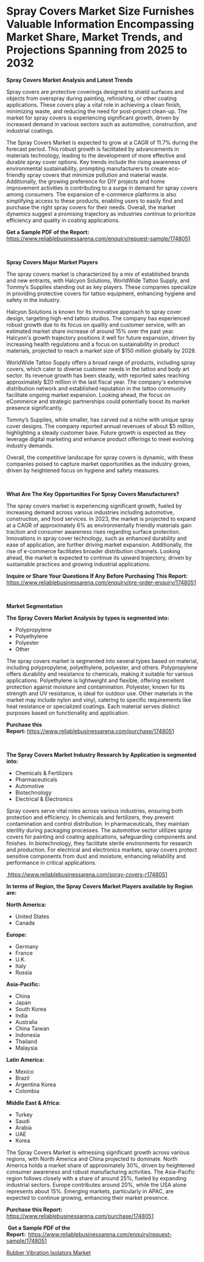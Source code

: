<p><h1>Spray Covers Market Size Furnishes Valuable Information Encompassing Market Share, Market Trends, and Projections Spanning from 2025 to 2032</h1></p><p><strong>Spray Covers Market Analysis and Latest Trends</strong></p>
<p><p>Spray covers are protective coverings designed to shield surfaces and objects from overspray during painting, refinishing, or other coating applications. These covers play a vital role in achieving a clean finish, minimizing waste, and reducing the need for post-project clean-up. The market for spray covers is experiencing significant growth, driven by increased demand in various sectors such as automotive, construction, and industrial coatings.</p><p>The Spray Covers Market is expected to grow at a CAGR of 11.7% during the forecast period. This robust growth is facilitated by advancements in materials technology, leading to the development of more effective and durable spray cover options. Key trends include the rising awareness of environmental sustainability, prompting manufacturers to create eco-friendly spray covers that minimize pollution and material waste. Additionally, the growing preference for DIY projects and home improvement activities is contributing to a surge in demand for spray covers among consumers. The expansion of e-commerce platforms is also simplifying access to these products, enabling users to easily find and purchase the right spray covers for their needs. Overall, the market dynamics suggest a promising trajectory as industries continue to prioritize efficiency and quality in coating applications.</p></p>
<p><strong>Get a Sample PDF of the Report:&nbsp;</strong> <a href="https://www.reliablebusinessarena.com/enquiry/request-sample/1748051?utm_campaign=2324&utm_medium=2&utm_source=Github&utm_content=ia&utm_term=20022025&utm_id=spray-covers">https://www.reliablebusinessarena.com/enquiry/request-sample/1748051</a></p>
<p>&nbsp;</p>
<p><strong>Spray Covers Major Market Players</strong></p>
<p><p>The spray covers market is characterized by a mix of established brands and new entrants, with Halcyon Solutions, WorldWide Tattoo Supply, and Tommy’s Supplies standing out as key players. These companies specialize in providing protective covers for tattoo equipment, enhancing hygiene and safety in the industry.</p><p>Halcyon Solutions is known for its innovative approach to spray cover design, targeting high-end tattoo studios. The company has experienced robust growth due to its focus on quality and customer service, with an estimated market share increase of around 15% over the past year. Halcyon's growth trajectory positions it well for future expansion, driven by increasing health regulations and a focus on sustainability in product materials, projected to reach a market size of $150 million globally by 2028.</p><p>WorldWide Tattoo Supply offers a broad range of products, including spray covers, which cater to diverse customer needs in the tattoo and body art sector. Its revenue growth has been steady, with reported sales reaching approximately $20 million in the last fiscal year. The company's extensive distribution network and established reputation in the tattoo community facilitate ongoing market expansion. Looking ahead, the focus on eCommerce and strategic partnerships could potentially boost its market presence significantly.</p><p>Tommy’s Supplies, while smaller, has carved out a niche with unique spray cover designs. The company reported annual revenues of about $5 million, highlighting a steady customer base. Future growth is expected as they leverage digital marketing and enhance product offerings to meet evolving industry demands.</p><p>Overall, the competitive landscape for spray covers is dynamic, with these companies poised to capture market opportunities as the industry grows, driven by heightened focus on hygiene and safety measures.</p></p>
<p>&nbsp;</p>
<p><strong>What Are The Key Opportunities For Spray Covers Manufacturers?</strong></p>
<p><p>The spray covers market is experiencing significant growth, fueled by increasing demand across various industries including automotive, construction, and food services. In 2023, the market is projected to expand at a CAGR of approximately 6% as environmentally friendly materials gain traction and consumer awareness rises regarding surface protection. Innovations in spray cover technology, such as enhanced durability and ease of application, are further driving market expansion. Additionally, the rise of e-commerce facilitates broader distribution channels. Looking ahead, the market is expected to continue its upward trajectory, driven by sustainable practices and growing industrial applications.</p></p>
<p><strong>Inquire or Share Your Questions If Any Before Purchasing This Report:</strong> <a href="https://www.reliablebusinessarena.com/enquiry/pre-order-enquiry/1748051?utm_campaign=2324&utm_medium=2&utm_source=Github&utm_content=ia&utm_term=20022025&utm_id=spray-covers">https://www.reliablebusinessarena.com/enquiry/pre-order-enquiry/1748051</a></p>
<p>&nbsp;</p>
<p><strong>Market Segmentation</strong></p>
<p><strong>The Spray Covers Market Analysis by types is segmented into:</strong></p>
<p><ul><li>Polypropylene</li><li>Polyethylene</li><li>Polyester</li><li>Other</li></ul></p>
<p><p>The spray covers market is segmented into several types based on material, including polypropylene, polyethylene, polyester, and others. Polypropylene offers durability and resistance to chemicals, making it suitable for various applications. Polyethylene is lightweight and flexible, offering excellent protection against moisture and contamination. Polyester, known for its strength and UV resistance, is ideal for outdoor use. Other materials in the market may include nylon and vinyl, catering to specific requirements like heat resistance or specialized coatings. Each material serves distinct purposes based on functionality and application.</p></p>
<p><strong>Purchase this Report:&nbsp;</strong><a href="https://www.reliablebusinessarena.com/purchase/1748051?utm_campaign=2324&utm_medium=2&utm_source=Github&utm_content=ia&utm_term=20022025&utm_id=spray-covers">https://www.reliablebusinessarena.com/purchase/1748051</a></p>
<p>&nbsp;</p>
<p><strong>The Spray Covers Market Industry Research by Application is segmented into:</strong></p>
<p><ul><li>Chemicals & Fertilizers</li><li>Pharmaceuticals</li><li>Automotive</li><li>Biotechnology</li><li>Electrical & Electronics</li></ul></p>
<p><p>Spray covers serve vital roles across various industries, ensuring both protection and efficiency. In chemicals and fertilizers, they prevent contamination and control distribution. In pharmaceuticals, they maintain sterility during packaging processes. The automotive sector utilizes spray covers for painting and coating applications, safeguarding components and finishes. In biotechnology, they facilitate sterile environments for research and production. For electrical and electronics markets, spray covers protect sensitive components from dust and moisture, enhancing reliability and performance in critical applications.</p></p>
<p><a href="https://www.reliablebusinessarena.com/spray-covers-r1748051?utm_campaign=2324&utm_medium=2&utm_source=Github&utm_content=ia&utm_term=20022025&utm_id=spray-covers">&nbsp;https://www.reliablebusinessarena.com/spray-covers-r1748051</a></p>
<p><strong>In terms of Region, the Spray Covers Market Players available by Region are:</strong></p>
<p>
    <p> <strong> North America: </strong>
        <ul>
            <li>United States</li>
            <li>Canada</li>
        </ul>
        </p> 
    <p> <strong> Europe: </strong>
        <ul>
            <li>Germany</li>
            <li>France</li>
            <li>U.K.</li>
            <li>Italy</li>
            <li>Russia</li>
        </ul>
        </p> 
    <p> <strong> Asia-Pacific: </strong>
        <ul>
            <li>China</li>
            <li>Japan</li>
            <li>South Korea</li>
            <li>India</li>
            <li>Australia</li>
            <li>China Taiwan</li>
            <li>Indonesia</li>
            <li>Thailand</li>
            <li>Malaysia</li>
        </ul>
        </p> 
    <p> <strong> Latin America: </strong>
        <ul>
            <li>Mexico</li>
            <li>Brazil</li>
            <li>Argentina Korea</li>
            <li>Colombia</li>
        </ul>
        </p> 
    <p> <strong> Middle East & Africa: </strong>
        <ul>
            <li>Turkey</li>
            <li>Saudi</li>
            <li>Arabia</li>
            <li>UAE</li>
            <li>Korea</li>
        </ul>
    </p>
    </p>
<p><p>The Spray Covers Market is witnessing significant growth across various regions, with North America and China projected to dominate. North America holds a market share of approximately 30%, driven by heightened consumer awareness and robust manufacturing activities. The Asia-Pacific region follows closely with a share of around 25%, fueled by expanding industrial sectors. Europe contributes around 20%, while the USA alone represents about 15%. Emerging markets, particularly in APAC, are expected to continue growing, enhancing their market presence.</p></p>
<p><strong>Purchase this Report: </strong><a href="https://www.reliablebusinessarena.com/purchase/1748051?utm_campaign=2324&utm_medium=2&utm_source=Github&utm_content=ia&utm_term=20022025&utm_id=spray-covers">https://www.reliablebusinessarena.com/purchase/1748051</a></p>
<p>&nbsp;<strong>Get a Sample PDF of the Report:&nbsp;&nbsp;</strong><a href="https://www.reliablebusinessarena.com/enquiry/request-sample/1748051?utm_campaign=2324&utm_medium=2&utm_source=Github&utm_content=ia&utm_term=20022025&utm_id=spray-covers">https://www.reliablebusinessarena.com/enquiry/request-sample/1748051</a></p>
<p><strong></strong></p>
<p><p><a href="https://github.com/sholympia197070/Market-Research-Report-List-1/blob/main/rubber-vibration-isolators-market.md?utm_campaign=2324&utm_medium=2&utm_source=Github&utm_content=ia&utm_term=20022025&utm_id=spray-covers">Rubber Vibration Isolators Market</a></p></p>